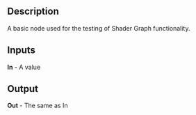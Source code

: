 ## Description
A basic node used for the testing of Shader Graph functionality.

## Inputs
**In** - A value

## Output
**Out** - The same as In
